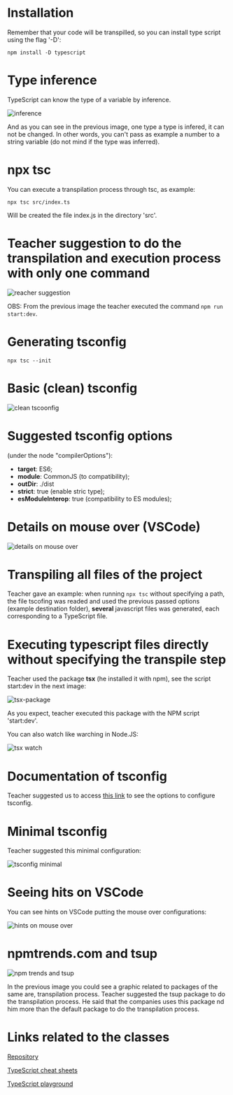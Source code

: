 # Installation

Remember that your code will be transpilled, so you can install type script using the flag '-D':

```
npm install -D typescript
```


# Type inference

TypeScript can know the type of a variable by inference.

![inference](images/type-inference.png)

And as you can see in the previous image, one type a type is infered, it can not be changed. In other words, you can't pass as example a number to a string variable (do not mind if the type was inferred).


# npx tsc

You can execute a transpilation process through tsc, as example:

```
npx tsc src/index.ts
```

Will be created the file index.js in the directory 'src'.


# Teacher suggestion to do the transpilation and execution process with only one command

![reacher suggestion](images/teacher-suggestion.png)

OBS: From the previous image the teacher executed the command `npm run start:dev`.


# Generating tsconfig

```
npx tsc --init
```


# Basic (clean) tsconfig

![clean tscoonfig](images/clean-tsconfig.png)


# Suggested tsconfig options

(under the node "compilerOptions"):

- **target**: ES6; 
- **module**: CommonJS (to compatibility);
- **outDir**: ./dist
- **strict**: true (enable stric type);
- **esModuleInterop**: true (compatibility to ES modules);


# Details on mouse over (VSCode)

![details on mouse over](images/details-on-mouse-over.png)


# Transpiling all files of the project

Teacher gave an example: when running `npx tsc` without specifying a path, the file tscofing was readed and used the previous passed options (example destination folder), **several** javascript files was generated, each corresponding to a TypeScript file.


# Executing typescript files directly without specifying the transpile step

Teacher used the package **tsx** (he installed it with npm), see the script start:dev in the next image:

![tsx-package](images/tsx-package.png)

As you expect, teacher executed this package with the NPM script 'start:dev'.

You can also watch like warching in Node.JS:

![tsx watch](images/tsx-watch.png)


# Documentation of tsconfig

Teacher suggested us to access [this link](https://www.typescriptlang.org/tsconfig/) to see the options to configure tsconfig.


# Minimal tsconfig

Teacher suggested this minimal configuration:

![tsconfig minimal](images/tsconfig-minimal.png)


# Seeing hits on VSCode

You can see hints on VSCode putting the mouse over configurations:

![hints on mouse over](images/vscode-hints-on-mouse-over.png)


# npmtrends.com and tsup

![npm trends and tsup](images/npm-trends-and-tsup.png)

In the previous image you could see a graphic related to packages of the same are, transpilation process. Teacher suggested the tsup package to do the transpilation process. He said that the companies uses this package nd him more than the default package to do the transpilation process.


# Links related to the classes

[Repository](https://github.com/digitalinnovationone/formacao-nodejs/tree/main/10-typescript)

[TypeScript cheat sheets](https://www.typescriptlang.org/cheatsheets)

[TypeScript playground](https://www.typescriptlang.org/play)
